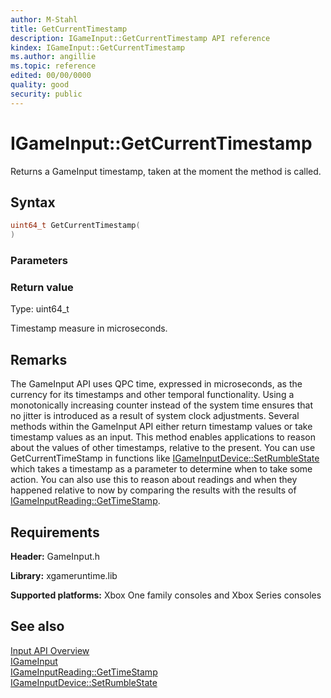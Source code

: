 ```yaml
---
author: M-Stahl
title: GetCurrentTimestamp
description: IGameInput::GetCurrentTimestamp API reference
kindex: IGameInput::GetCurrentTimestamp
ms.author: angillie
ms.topic: reference
edited: 00/00/0000
quality: good
security: public
---
```


# IGameInput::GetCurrentTimestamp  

Returns a GameInput timestamp, taken at the moment the method is called.  

## Syntax  
  
```cpp
uint64_t GetCurrentTimestamp(  
)  
```  
  
### Parameters  
  
### Return value  

Type: uint64_t
  
Timestamp measure in microseconds.
  
## Remarks  
  
The GameInput API uses QPC time, expressed in microseconds, as the currency for its timestamps and other temporal functionality. Using a monotonically increasing counter instead of the system time ensures that no jitter is introduced as a result of system clock adjustments. Several methods within the GameInput API either return timestamp values or take timestamp values as an input. This method enables applications to reason about the values of other timestamps, relative to the present.
You can use GetCurrentTimeStamp in functions like [IGameInputDevice::SetRumbleState](../../igameinputdevice/methods/igameinputdevice_setrumblestate.md) which takes a timestamp as a parameter to determine when to take some action. You can also use this to reason about readings and when they happened relative to now by comparing the results with the results of [IGameInputReading::GetTimeStamp](../../igameinputreading/methods/igameinputreading_gettimestamp.md).
  
## Requirements  
  
**Header:** GameInput.h
  
**Library:** xgameruntime.lib
  
**Supported platforms:** Xbox One family consoles and Xbox Series consoles  
  
## See also  

[Input API Overview](../../../../../../input/overviews/input-overview.md)  
[IGameInput](../igameinput.md)  
[IGameInputReading::GetTimeStamp](../../igameinputreading/methods/igameinputreading_gettimestamp.md)  
[IGameInputDevice::SetRumbleState](../../igameinputdevice/methods/igameinputdevice_setrumblestate.md)  